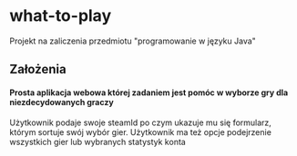 # what-to-play
Projekt na zaliczenia przedmiotu "programowanie w języku Java"
## Założenia
#### Prosta aplikacja webowa której zadaniem jest pomóc w wyborze gry dla niezdecydowanych graczy 
Użytkownik podaje swoje steamId po czym ukazuje mu się formularz, którym sortuje swój wybór gier.
Użytkownik ma też opcje podejrzenie wszystkich gier lub wybranych statystyk konta